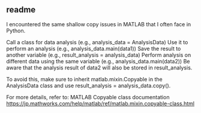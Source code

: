 ## readme
I encountered the same shallow copy issues in MATLAB that I often face in Python.

Call a class for data analysis (e.g., analysis_data = AnalysisData)
Use it to perform an analysis (e.g., analysis_data.main(data1))
Save the result to another variable (e.g., result_analysis = analysis_data)
Perform analysis on different data using the same variable (e.g., analysis_data.main(data2))
Be aware that the analysis result of data2 will also be stored in result_analysis.

To avoid this, make sure to inherit matlab.mixin.Copyable in the AnalysisData class and use result_analysis = analysis_data.copy().

For more details, refer to: MATLAB Copyable class documentation
https://jp.mathworks.com/help/matlab/ref/matlab.mixin.copyable-class.html